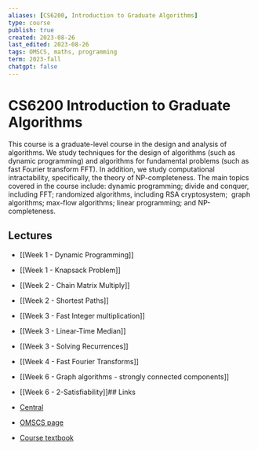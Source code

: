 ```yaml
---
aliases: [CS6200, Introduction to Graduate Algorithms]
type: course
publish: true
created: 2023-08-26
last_edited: 2023-08-26
tags: OMSCS, maths, programming
term: 2023-fall
chatgpt: false
---
```

# CS6200 Introduction to Graduate Algorithms

This course is a graduate-level course in the design and analysis of algorithms. We study techniques for the design of algorithms (such as dynamic programming) and algorithms for fundamental problems (such as fast Fourier transform FFT). In addition, we study computational intractability, specifically, the theory of NP-completeness. The main topics covered in the course include: dynamic programming; divide and conquer, including FFT; randomized algorithms, including RSA cryptosystem;  graph algorithms; max-flow algorithms; linear programming; and NP-completeness.

## Lectures

- [[Week 1 - Dynamic Programming]]
- [[Week 1 - Knapsack Problem]]
- [[Week 2 - Chain Matrix Multiply]]
- [[Week 2 - Shortest Paths]]
- [[Week 3 - Fast Integer multiplication]]
- [[Week 3 - Linear-Time Median]]
- [[Week 3 - Solving Recurrences]]
- [[Week 4 - Fast Fourier Transforms]]
- [[Week 6 - Graph algorithms - strongly connected components]]
- [[Week 6 - 2-Satisfiability]]## Links

- [Central](https://www.omscentral.com/courses/introduction-to-graduate-algorithms/reviews)
- [OMSCS page](https://omscs.gatech.edu/cs-6515-intro-graduate-algorithms)
- [Course textbook](http://algorithmics.lsi.upc.edu/docs/Dasgupta-Papadimitriou-Vazirani.pdf)